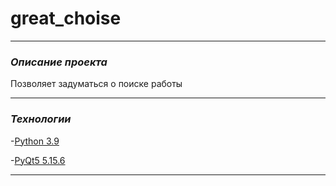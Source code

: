 # great_choise

---

### _Описание проекта_

Позволяет задуматься о поиске работы

---

### _Технологии_
-[Python 3.9](https://www.python.org/downloads/release/python-390/)

-[PyQt5 5.15.6](https://pypi.org/project/PyQt5/)

---

